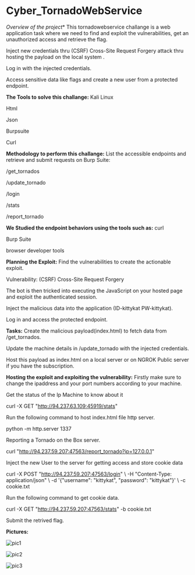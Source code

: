 # Cyber_TornadoWebService

*Overview of the project**
This tornadowebservice challange is a web application task where we need to find and exploit the vulnerabilities, get an unauthorized access and retrieve the flag.

Inject new credentials thru (CSRF) Cross-Site Request Forgery attack thru hosting the payload on the local system .

Log in with the injected credentials.

Access sensitive data like flags and create a new user from a protected endpoint.

**The Tools to solve this challange:**
Kali Linux

Html

Json

Burpsuite

Curl

**Methodology to perform this challange:**
List the accessible endpoints and retrieve and submit requests on Burp Suite:

/get_tornados

/update_tornado

/login

/stats

/report_tornado

**We Studied the endpoint behaviors using the tools such as:**
curl

Burp Suite

browser developer tools

**Planning the Exploit:**
Find the vulnerabilities to create the actionable exploit.

Vulnerability: (CSRF) Cross-Site Request Forgery

The bot is then tricked into executing the JavaScript on your hosted page and exploit the authenticated session.

Inject the malicious data into the application (ID-kittykat PW-kittykat).

Log in and access the protected endpoint.

**Tasks:**
Create the malicious payload(index.html) to fetch data from /get_tornados.

Update the machine details in /update_tornado with the injected credentials.

Host this payload as index.html on a local server or on NGROK Public server if you have the subscription.

**Hosting the exploit and exploiting the vulnerability:**
Firstly make sure to change the ipaddress and your port numbers according to your machine.

Get the status of the Ip Machine to know about it

curl -X GET "http://94.237.63.109:45919/stats"

Run the following command to host index.html file http server.

python -m http.server 1337

Reporting a Tornado on the Box server.

curl "http://94.237.59.207:47563/report_tornado?ip=127.0.0.1"

Inject the new User to the server for getting access and store cookie data

curl -X POST "http://94.237.59.207:47563/login" \            -H "Content-Type: application/json" \ -d '{"username": "kittykat", "password": "kittykat"}' \ -c cookie.txt 

Run the following command to get cookie data.

curl -X GET "http://94.237.59.207:47563/stats" -b cookie.txt

Submit the retrived flag.

**Pictures:**

![pic1](https://github.com/user-attachments/assets/1b103e9a-cc89-4c9a-a5c0-81341ec3f3f3)

![pic2](https://github.com/user-attachments/assets/c6ac2174-f7b1-47dc-9d0a-cc03f77047b2)

![pic3](https://github.com/user-attachments/assets/30e4f880-68e9-4325-a715-cdf07484c2ef)
